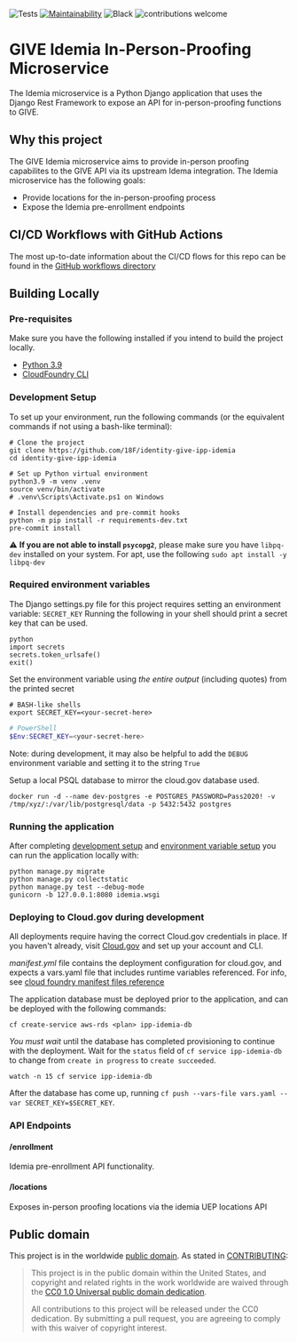 ![Tests](https://github.com/18F/identity-give-ipp-idemia/workflows/Unit-Tests/badge.svg)
[![Maintainability](https://api.codeclimate.com/v1/badges/7a72205acec6d179707c/maintainability)](https://codeclimate.com/github/18F/identity-give-ipp-idemia/maintainability)
![Black](https://github.com/18F/identity-give-ipp-idemia/workflows/Black/badge.svg)
![contributions welcome](https://img.shields.io/badge/contributions-welcome-brightgreen.svg?style=flat)

# GIVE Idemia In-Person-Proofing Microservice
The Idemia microservice is a Python Django application that uses the Django Rest Framework
to expose an API for in-person-proofing functions to GIVE. 

## Why this project
The GIVE Idemia microservice aims to provide in-person proofing capabilites to the GIVE API via 
its upstream Idema integration. The Idemia microservice has the following goals:
* Provide locations for the in-person-proofing process
* Expose the Idemia pre-enrollment endpoints

## CI/CD Workflows with GitHub Actions
The most up-to-date information about the CI/CD flows for this repo can be found in the
[GitHub workflows directory](https://github.com/18F/identity-give-ipp-idemia/tree/main/.github/workflows)

## Building Locally

### Pre-requisites
Make sure you have the following installed if you intend to build the project locally.
- [Python 3.9](https://www.python.org/)
- [CloudFoundry CLI](https://docs.cloudfoundry.org/cf-cli/)

### Development Setup
To set up your environment, run the following commands (or the equivalent commands if not using a bash-like terminal):
```shell
# Clone the project
git clone https://github.com/18F/identity-give-ipp-idemia
cd identity-give-ipp-idemia

# Set up Python virtual environment
python3.9 -m venv .venv
source venv/bin/activate
# .venv\Scripts\Activate.ps1 on Windows

# Install dependencies and pre-commit hooks
python -m pip install -r requirements-dev.txt
pre-commit install
```

:warning: **If you are not able to install `psycopg2`**, please make sure you have `libpq-dev`
installed on your system. For apt, use the following `sudo apt install -y libpq-dev`

### Required environment variables
The Django settings.py file for this project requires setting an environment variable: `SECRET_KEY`
Running the following in your shell should print a secret key that can be used.
```shell
python
import secrets
secrets.token_urlsafe()
exit()

```

Set the environment variable using *the entire output* (including quotes) from the printed secret
```shell
# BASH-like shells
export SECRET_KEY=<your-secret-here>
```
```powershell
# PowerShell
$Env:SECRET_KEY=<your-secret-here>
```
Note: during development, it may also be helpful to add the `DEBUG` environment variable and setting it to the string `True`

Setup a local PSQL database to mirror the cloud.gov database used.
```
docker run -d --name dev-postgres -e POSTGRES_PASSWORD=Pass2020! -v /tmp/xyz/:/var/lib/postgresql/data -p 5432:5432 postgres
```


### Running the application
After completing [development setup](#development-setup) and
[environment variable setup](#required-environment-variables) you can run the application locally with:
```shell
python manage.py migrate
python manage.py collectstatic
python manage.py test --debug-mode
gunicorn -b 127.0.0.1:8080 idemia.wsgi
```

### Deploying to Cloud.gov during development
All deployments require having the correct Cloud.gov credentials in place. If you haven't already,
visit [Cloud.gov](https://cloud.gov) and set up your account and CLI.

*manifest.yml* file contains the deployment configuration for cloud.gov, and expects a vars.yaml
file that includes runtime variables referenced. For info, see
[cloud foundry manifest files reference](https://docs.cloudfoundry.org/devguide/deploy-apps/manifest-attributes.html)

The application database must be deployed prior to the application, and can be deployed with the following commands:
```shell
cf create-service aws-rds <plan> ipp-idemia-db
```

*You must wait* until the database has completed provisioning to continue with the deployment. Wait 
for the `status` field of `cf service ipp-idemia-db` to change from `create in progress` to `create succeeded`.
```shell
watch -n 15 cf service ipp-idemia-db
```

After the database has come up, running `cf push --vars-file vars.yaml --var SECRET_KEY=$SECRET_KEY`.

### API Endpoints
#### /enrollment
Idemia pre-enrollment API functionality.

#### /locations
Exposes in-person proofing locations via the idemia UEP locations API

## Public domain

This project is in the worldwide [public domain](LICENSE.md). As stated in [CONTRIBUTING](CONTRIBUTING.md):

> This project is in the public domain within the United States, and copyright and related rights in the work worldwide are waived through the [CC0 1.0 Universal public domain dedication](https://creativecommons.org/publicdomain/zero/1.0/).
>
> All contributions to this project will be released under the CC0 dedication. By submitting a pull request, you are agreeing to comply with this waiver of copyright interest.
